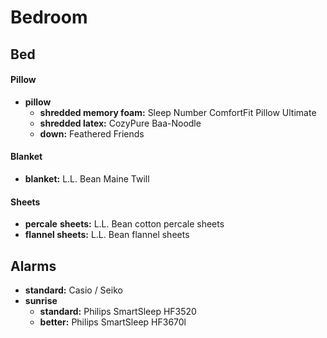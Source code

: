 # Bedroom

## Bed

#### Pillow

- **pillow** 
	- **shredded memory foam:** Sleep Number ComfortFit Pillow Ultimate
	- **shredded latex:** CozyPure Baa-Noodle
	- **down:** Feathered Friends

#### Blanket

- **blanket:** L.L. Bean Maine Twill

#### Sheets

- **percale** **sheets:** L.L. Bean cotton percale sheets 
- **flannel sheets:** L.L. Bean flannel sheets 

## Alarms

- **standard:** Casio / Seiko
- **sunrise** 
	- **standard:** Philips SmartSleep HF3520
	- **better:** Philips SmartSleep HF3670l